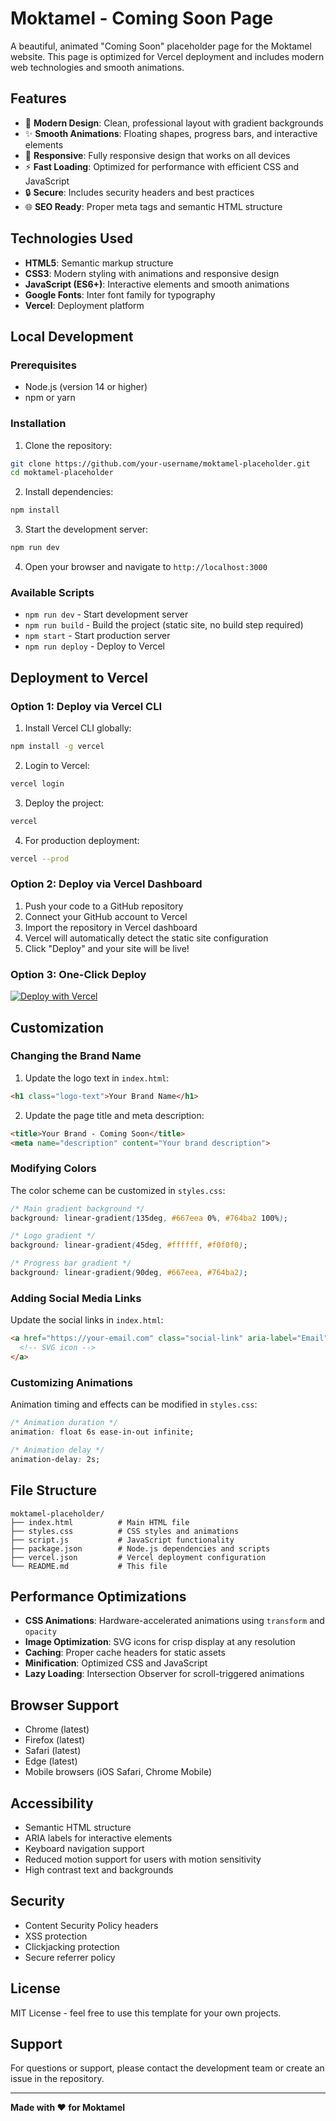# Moktamel - Coming Soon Page

A beautiful, animated "Coming Soon" placeholder page for the Moktamel website. This page is optimized for Vercel deployment and includes modern web technologies and smooth animations.

## Features

- 🎨 **Modern Design**: Clean, professional layout with gradient backgrounds
- ✨ **Smooth Animations**: Floating shapes, progress bars, and interactive elements
- 📱 **Responsive**: Fully responsive design that works on all devices
- ⚡ **Fast Loading**: Optimized for performance with efficient CSS and JavaScript
- 🔒 **Secure**: Includes security headers and best practices
- 🌐 **SEO Ready**: Proper meta tags and semantic HTML structure

## Technologies Used

- **HTML5**: Semantic markup structure
- **CSS3**: Modern styling with animations and responsive design
- **JavaScript (ES6+)**: Interactive elements and smooth animations
- **Google Fonts**: Inter font family for typography
- **Vercel**: Deployment platform

## Local Development

### Prerequisites

- Node.js (version 14 or higher)
- npm or yarn

### Installation

1. Clone the repository:
```bash
git clone https://github.com/your-username/moktamel-placeholder.git
cd moktamel-placeholder
```

2. Install dependencies:
```bash
npm install
```

3. Start the development server:
```bash
npm run dev
```

4. Open your browser and navigate to `http://localhost:3000`

### Available Scripts

- `npm run dev` - Start development server
- `npm run build` - Build the project (static site, no build step required)
- `npm start` - Start production server
- `npm run deploy` - Deploy to Vercel

## Deployment to Vercel

### Option 1: Deploy via Vercel CLI

1. Install Vercel CLI globally:
```bash
npm install -g vercel
```

2. Login to Vercel:
```bash
vercel login
```

3. Deploy the project:
```bash
vercel
```

4. For production deployment:
```bash
vercel --prod
```

### Option 2: Deploy via Vercel Dashboard

1. Push your code to a GitHub repository
2. Connect your GitHub account to Vercel
3. Import the repository in Vercel dashboard
4. Vercel will automatically detect the static site configuration
5. Click "Deploy" and your site will be live!

### Option 3: One-Click Deploy

[![Deploy with Vercel](https://vercel.com/button)](https://vercel.com/new/clone?repository-url=https://github.com/your-username/moktamel-placeholder)

## Customization

### Changing the Brand Name

1. Update the logo text in `index.html`:
```html
<h1 class="logo-text">Your Brand Name</h1>
```

2. Update the page title and meta description:
```html
<title>Your Brand - Coming Soon</title>
<meta name="description" content="Your brand description">
```

### Modifying Colors

The color scheme can be customized in `styles.css`:

```css
/* Main gradient background */
background: linear-gradient(135deg, #667eea 0%, #764ba2 100%);

/* Logo gradient */
background: linear-gradient(45deg, #ffffff, #f0f0f0);

/* Progress bar gradient */
background: linear-gradient(90deg, #667eea, #764ba2);
```

### Adding Social Media Links

Update the social links in `index.html`:

```html
<a href="https://your-email.com" class="social-link" aria-label="Email">
  <!-- SVG icon -->
</a>
```

### Customizing Animations

Animation timing and effects can be modified in `styles.css`:

```css
/* Animation duration */
animation: float 6s ease-in-out infinite;

/* Animation delay */
animation-delay: 2s;
```

## File Structure

```
moktamel-placeholder/
├── index.html          # Main HTML file
├── styles.css          # CSS styles and animations
├── script.js           # JavaScript functionality
├── package.json        # Node.js dependencies and scripts
├── vercel.json         # Vercel deployment configuration
└── README.md           # This file
```

## Performance Optimizations

- **CSS Animations**: Hardware-accelerated animations using `transform` and `opacity`
- **Image Optimization**: SVG icons for crisp display at any resolution
- **Caching**: Proper cache headers for static assets
- **Minification**: Optimized CSS and JavaScript
- **Lazy Loading**: Intersection Observer for scroll-triggered animations

## Browser Support

- Chrome (latest)
- Firefox (latest)
- Safari (latest)
- Edge (latest)
- Mobile browsers (iOS Safari, Chrome Mobile)

## Accessibility

- Semantic HTML structure
- ARIA labels for interactive elements
- Keyboard navigation support
- Reduced motion support for users with motion sensitivity
- High contrast text and backgrounds

## Security

- Content Security Policy headers
- XSS protection
- Clickjacking protection
- Secure referrer policy

## License

MIT License - feel free to use this template for your own projects.

## Support

For questions or support, please contact the development team or create an issue in the repository.

---

**Made with ❤️ for Moktamel**
